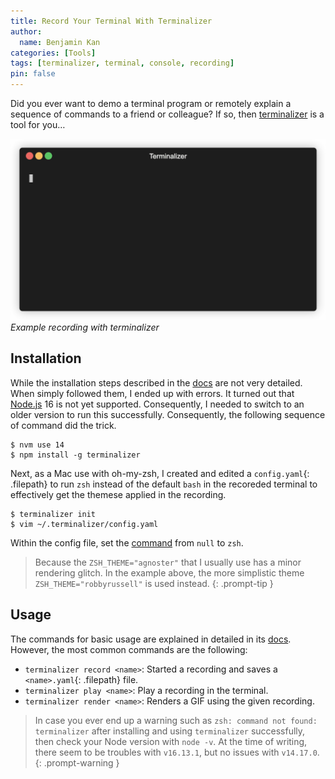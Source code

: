 ```yaml
---
title: Record Your Terminal With Terminalizer
author:
  name: Benjamin Kan
categories: [Tools]
tags: [terminalizer, terminal, console, recording]
pin: false
---
```


Did you ever want to demo a terminal program or remotely explain a sequence of commands to a friend or colleague?
If so, then [terminalizer](https://terminalizer.com/) is a tool for you…

![Terminalizer](/assets/img/posts/2022/terminalizer.gif)
_Example recording with terminalizer_

## Installation

While the installation steps described in the [docs](https://terminalizer.com/install) are not very detailed.
When simply followed them, I ended up with errors. It turned out that [Node.js](https://nodejs.org/en/download/) 16 is not
yet supported. Consequently, I needed to switch to an older version to run this successfully.
Consequently, the following sequence of command did the trick.

```console
$ nvm use 14
$ npm install -g terminalizer
```

Next, as a Mac use with oh-my-zsh, I created and edited a `config.yaml`{: .filepath} to run `zsh` instead of the default `bash`
in the recoreded terminal to effectively get the themese applied in the recording.

```console
$ terminalizer init
$ vim ~/.terminalizer/config.yaml
```

Within the config file, set the [command](https://github.com/faressoft/terminalizer#recording) from `null` to `zsh`.

> Because the `ZSH_THEME="agnoster"` that I usually use has a minor rendering glitch. In the example above,
> the more simplistic theme `ZSH_THEME="robbyrussell"` is used instead.
{: .prompt-tip }

## Usage

The commands for basic usage are explained in detailed in its [docs](https://github.com/faressoft/terminalizer#usage).
However, the most common commands are the following:
- `terminalizer record <name>`: Started a recording and saves a `<name>.yaml`{: .filepath} file.
- `terminalizer play <name>`: Play a recording in the terminal.
- `terminalizer render <name>`: Renders a GIF using the given recording.

> In case you ever end up a warning such as `zsh: command not found: terminalizer` after installing and using `terminalizer`
> successfully, then check your Node version with `node -v`. At the time of writing, there seem to be troubles with `v16.13.1`,
> but no issues with `v14.17.0`.
{: .prompt-warning }
